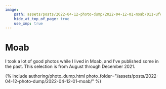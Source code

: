 ```yaml
---
image:
    path: assets/posts/2022-04-12-photo-dump/2022-04-12-01-moab/011-ufo.jpeg
    hide_at_top_of_page: true
    use_xmp: true
---
```


# Moab

I took a lot of good photos while I lived in Moab, and I've published some in the past. This selection is from August through December 2021.

{% include authoring/photo_dump.html
    photo_folder="/assets/posts/2022-04-12-photo-dump/2022-04-12-01-moab/"
%}
